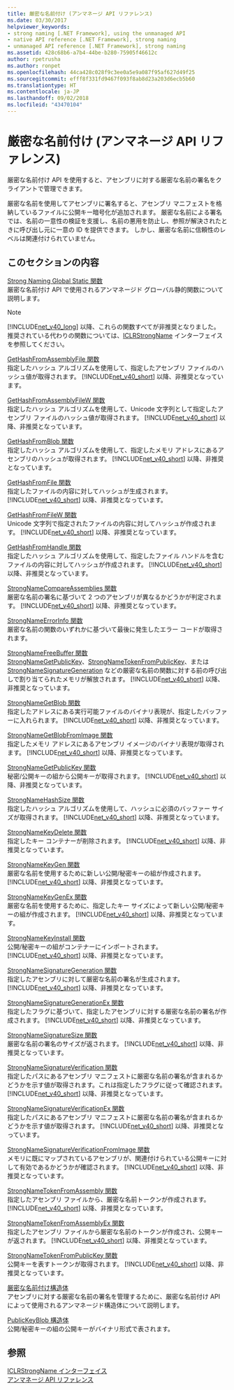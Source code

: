 ```yaml
---
title: 厳密な名前付け (アンマネージ API リファレンス)
ms.date: 03/30/2017
helpviewer_keywords:
- strong naming [.NET Framework], using the unmanaged API
- native API reference [.NET Framework], strong naming
- unmanaged API reference [.NET Framework], strong naming
ms.assetid: 428c68b6-a7b4-44be-b280-75905f46612c
author: rpetrusha
ms.author: ronpet
ms.openlocfilehash: 44ca428c028f9c3ee0a5e9a087f95af627d49f25
ms.sourcegitcommit: efff8f331fd9467f093f8ab8d23a203d6ecb5b60
ms.translationtype: HT
ms.contentlocale: ja-JP
ms.lasthandoff: 09/02/2018
ms.locfileid: "43470104"
---
```

# <a name="strong-naming-unmanaged-api-reference"></a>厳密な名前付け (アンマネージ API リファレンス)
厳密な名前付け API を使用すると、アセンブリに対する厳密な名前の署名をクライアントで管理できます。  
  
 厳密な名前を使用してアセンブリに署名すると、アセンブリ マニフェストを格納しているファイルに公開キー暗号化が追加されます。 厳密な名前による署名では、名前の一意性の検証を支援し、名前の悪用を防止し、参照が解決されたときに呼び出し元に一意の ID を提供できます。 しかし、厳密な名前に信頼性のレベルは関連付けられていません。  
  
## <a name="in-this-section"></a>このセクションの内容  
 [Strong Naming Global Static 関数](https://msdn.microsoft.com/library/efa715df-e8cc-48f2-9ec4-26586f0dc8d0)  
 厳密な名前付け API で使用されるアンマネージド グローバル静的関数について説明します。  
  
> [!NOTE]
>  [!INCLUDE[net_v40_long](../../../../includes/net-v40-long-md.md)] 以降、これらの関数すべてが非推奨となりました。 推奨されている代わりの関数については、[ICLRStrongName](../../../../docs/framework/unmanaged-api/hosting/iclrstrongname-interface.md) インターフェイスを参照してください。  
  
 [GetHashFromAssemblyFile 関数](../../../../docs/framework/unmanaged-api/strong-naming/gethashfromassemblyfile-function.md)  
 指定したハッシュ アルゴリズムを使用して、指定したアセンブリ ファイルのハッシュ値が取得されます。 [!INCLUDE[net_v40_short](../../../../includes/net-v40-short-md.md)] 以降、非推奨となっています。  
  
 [GetHashFromAssemblyFileW 関数](../../../../docs/framework/unmanaged-api/strong-naming/gethashfromassemblyfilew-function.md)  
 指定したハッシュ アルゴリズムを使用して、Unicode 文字列として指定したアセンブリ ファイルのハッシュ値が取得されます。 [!INCLUDE[net_v40_short](../../../../includes/net-v40-short-md.md)] 以降、非推奨となっています。  
  
 [GetHashFromBlob 関数](../../../../docs/framework/unmanaged-api/strong-naming/gethashfromblob-function.md)  
 指定したハッシュ アルゴリズムを使用して、指定したメモリ アドレスにあるアセンブリのハッシュが取得されます。 [!INCLUDE[net_v40_short](../../../../includes/net-v40-short-md.md)] 以降、非推奨となっています。  
  
 [GetHashFromFile 関数](../../../../docs/framework/unmanaged-api/strong-naming/gethashfromfile-function.md)  
 指定したファイルの内容に対してハッシュが生成されます。  [!INCLUDE[net_v40_short](../../../../includes/net-v40-short-md.md)] 以降、非推奨となっています。  
  
 [GetHashFromFileW 関数](../../../../docs/framework/unmanaged-api/strong-naming/gethashfromfilew-function.md)  
 Unicode 文字列で指定されたファイルの内容に対してハッシュが作成されます。 [!INCLUDE[net_v40_short](../../../../includes/net-v40-short-md.md)] 以降、非推奨となっています。  
  
 [GetHashFromHandle 関数](../../../../docs/framework/unmanaged-api/strong-naming/gethashfromhandle-function.md)  
 指定したハッシュ アルゴリズムを使用して、指定したファイル ハンドルを含むファイルの内容に対してハッシュが作成されます。  [!INCLUDE[net_v40_short](../../../../includes/net-v40-short-md.md)] 以降、非推奨となっています。  
  
 [StrongNameCompareAssemblies 関数](../../../../docs/framework/unmanaged-api/strong-naming/strongnamecompareassemblies-function.md)  
 厳密な名前の署名に基づいて 2 つのアセンブリが異なるかどうかが判定されます。 [!INCLUDE[net_v40_short](../../../../includes/net-v40-short-md.md)] 以降、非推奨となっています。  
  
 [StrongNameErrorInfo 関数](../../../../docs/framework/unmanaged-api/strong-naming/strongnameerrorinfo-function.md)  
 厳密な名前の関数のいずれかに基づいて最後に発生したエラー コードが取得されます。  
  
 [StrongNameFreeBuffer 関数](../../../../docs/framework/unmanaged-api/strong-naming/strongnamefreebuffer-function.md)  
 [StrongNameGetPublicKey](../../../../docs/framework/unmanaged-api/strong-naming/strongnamegetpublickey-function.md)、[StrongNameTokenFromPublicKey](../../../../docs/framework/unmanaged-api/strong-naming/strongnametokenfrompublickey-function.md)、または[StrongNameSignatureGeneration](../../../../docs/framework/unmanaged-api/strong-naming/strongnamesignaturegeneration-function.md) などの厳密な名前の関数に対する前の呼び出しで割り当てられたメモリが解放されます。   [!INCLUDE[net_v40_short](../../../../includes/net-v40-short-md.md)] 以降、非推奨となっています。  
  
 [StrongNameGetBlob 関数](../../../../docs/framework/unmanaged-api/strong-naming/strongnamegetblob-function.md)  
 指定したアドレスにある実行可能ファイルのバイナリ表現が、指定したバッファーに入れられます。 [!INCLUDE[net_v40_short](../../../../includes/net-v40-short-md.md)] 以降、非推奨となっています。  
  
 [StrongNameGetBlobFromImage 関数](../../../../docs/framework/unmanaged-api/strong-naming/strongnamegetblobfromimage-function.md)  
 指定したメモリ アドレスにあるアセンブリ イメージのバイナリ表現が取得されます。 [!INCLUDE[net_v40_short](../../../../includes/net-v40-short-md.md)] 以降、非推奨となっています。  
  
 [StrongNameGetPublicKey 関数](../../../../docs/framework/unmanaged-api/strong-naming/strongnamegetpublickey-function.md)  
 秘密/公開キーの組から公開キーが取得されます。 [!INCLUDE[net_v40_short](../../../../includes/net-v40-short-md.md)] 以降、非推奨となっています。  
  
 [StrongNameHashSize 関数](../../../../docs/framework/unmanaged-api/strong-naming/strongnamehashsize-function.md)  
 指定したハッシュ アルゴリズムを使用して、ハッシュに必須のバッファー サイズが取得されます。  [!INCLUDE[net_v40_short](../../../../includes/net-v40-short-md.md)] 以降、非推奨となっています。  
  
 [StrongNameKeyDelete 関数](../../../../docs/framework/unmanaged-api/strong-naming/strongnamekeydelete-function.md)  
 指定したキー コンテナーが削除されます。 [!INCLUDE[net_v40_short](../../../../includes/net-v40-short-md.md)] 以降、非推奨となっています。  
  
 [StrongNameKeyGen 関数](../../../../docs/framework/unmanaged-api/strong-naming/strongnamekeygen-function.md)  
 厳密な名前を使用するために新しい公開/秘密キーの組が作成されます。  [!INCLUDE[net_v40_short](../../../../includes/net-v40-short-md.md)] 以降、非推奨となっています。  
  
 [StrongNameKeyGenEx 関数](../../../../docs/framework/unmanaged-api/strong-naming/strongnamekeygenex-function.md)  
 厳密な名前を使用するために、指定したキー サイズによって新しい公開/秘密キーの組が作成されます。 [!INCLUDE[net_v40_short](../../../../includes/net-v40-short-md.md)] 以降、非推奨となっています。  
  
 [StrongNameKeyInstall 関数](../../../../docs/framework/unmanaged-api/strong-naming/strongnamekeyinstall-function.md)  
 公開/秘密キーの組がコンテナーにインポートされます。  [!INCLUDE[net_v40_short](../../../../includes/net-v40-short-md.md)] 以降、非推奨となっています。  
  
 [StrongNameSignatureGeneration 関数](../../../../docs/framework/unmanaged-api/strong-naming/strongnamesignaturegeneration-function.md)  
 指定したアセンブリに対して厳密な名前の署名が生成されます。   [!INCLUDE[net_v40_short](../../../../includes/net-v40-short-md.md)] 以降、非推奨となっています。  
  
 [StrongNameSignatureGenerationEx 関数](../../../../docs/framework/unmanaged-api/strong-naming/strongnamesignaturegenerationex-function.md)  
 指定したフラグに基づいて、指定したアセンブリに対する厳密な名前の署名が作成されます。    [!INCLUDE[net_v40_short](../../../../includes/net-v40-short-md.md)] 以降、非推奨となっています。  
  
 [StrongNameSignatureSize 関数](../../../../docs/framework/unmanaged-api/strong-naming/strongnamesignaturesize-function.md)  
 厳密な名前の署名のサイズが返されます。 [!INCLUDE[net_v40_short](../../../../includes/net-v40-short-md.md)] 以降、非推奨となっています。  
  
 [StrongNameSignatureVerification 関数](../../../../docs/framework/unmanaged-api/strong-naming/strongnamesignatureverification-function.md)  
 指定したパスにあるアセンブリ マニフェストに厳密な名前の署名が含まれるかどうかを示す値が取得されます。これは指定したフラグに従って確認されます。 [!INCLUDE[net_v40_short](../../../../includes/net-v40-short-md.md)] 以降、非推奨となっています。  
  
 [StrongNameSignatureVerificationEx 関数](../../../../docs/framework/unmanaged-api/strong-naming/strongnamesignatureverificationex-function.md)  
 指定したパスにあるアセンブリ マニフェストに厳密な名前の署名が含まれるかどうかを示す値が取得されます。  [!INCLUDE[net_v40_short](../../../../includes/net-v40-short-md.md)] 以降、非推奨となっています。  
  
 [StrongNameSignatureVerificationFromImage 関数](../../../../docs/framework/unmanaged-api/strong-naming/strongnamesignatureverificationfromimage-function.md)  
 メモリに既にマップされているアセンブリが、関連付けられている公開キーに対して有効であるかどうかが確認されます。 [!INCLUDE[net_v40_short](../../../../includes/net-v40-short-md.md)] 以降、非推奨となっています。  
  
 [StrongNameTokenFromAssembly 関数](../../../../docs/framework/unmanaged-api/strong-naming/strongnametokenfromassembly-function.md)  
 指定したアセンブリ ファイルから、厳密な名前トークンが作成されます。  [!INCLUDE[net_v40_short](../../../../includes/net-v40-short-md.md)] 以降、非推奨となっています。  
  
 [StrongNameTokenFromAssemblyEx 関数](../../../../docs/framework/unmanaged-api/strong-naming/strongnametokenfromassemblyex-function.md)  
 指定したアセンブリ ファイルから厳密な名前のトークンが作成され、公開キーが返されます。 [!INCLUDE[net_v40_short](../../../../includes/net-v40-short-md.md)] 以降、非推奨となっています。  
  
 [StrongNameTokenFromPublicKey 関数](../../../../docs/framework/unmanaged-api/strong-naming/strongnametokenfrompublickey-function.md)  
 公開キーを表すトークンが取得されます。 [!INCLUDE[net_v40_short](../../../../includes/net-v40-short-md.md)] 以降、非推奨となっています。  
  
 [厳密な名前付け構造体](https://msdn.microsoft.com/library/4b041a2f-fd12-4b91-aacd-bc3b34a5124d)  
 アセンブリに対する厳密な名前の署名を管理するために、厳密な名前付け API によって使用されるアンマネージド構造体について説明します。  
  
 [PublicKeyBlob 構造体](../../../../docs/framework/unmanaged-api/strong-naming/publickeyblob-structure.md)  
 公開/秘密キーの組の公開キーがバイナリ形式で表されます。  
  
## <a name="see-also"></a>参照  
 [ICLRStrongName インターフェイス](../../../../docs/framework/unmanaged-api/hosting/iclrstrongname-interface.md)  
 [アンマネージ API リファレンス](../../../../docs/framework/unmanaged-api/index.md)
